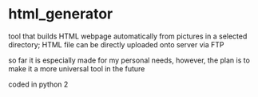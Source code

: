 # html_generator
tool that builds HTML webpage automatically from pictures in a selected directory; HTML file can be directly uploaded onto server via FTP

so far it is especially made for my personal needs, however, the plan is to make it a more universal tool in the future

coded in python 2
